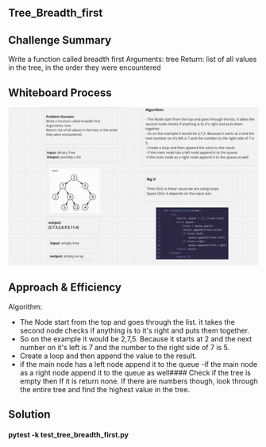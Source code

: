 ## Tree_Breadth_first

## Challenge Summary

Write a function called breadth first
Arguments: tree
Return: list of all values in the tree, in the order they were encountered


## Whiteboard Process

![](./whiteboard.png)

## Approach & Efficiency

Algorithm:

- The Node start from the top and goes through the list. it takes the second node checks if anything is to it's right and puts them together.
- So on the example it would be 2,7,5. Because it starts at 2 and the next number on it's left is 7 and the number to the right side of 7 is 5.
- Create a loop and then append the value to the result.
- if the main node has a left node append it to the queue
-if the main node as a right node append it to the queue as well#### Check if the tree is empty then If it is return none. If there are numbers though, look through the entire tree and find the highest value in the tree.

## Solution

#### pytest -k test_tree_breadth_first.py
